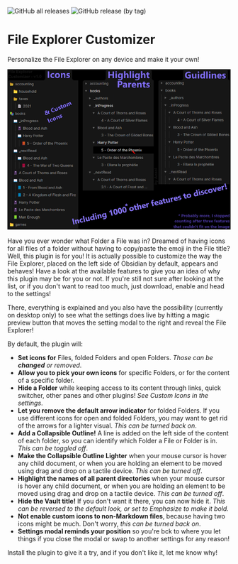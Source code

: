 ![GitHub all releases](https://img.shields.io/github/downloads/azaol-aegnor/fec/total?logo=Obsidian&logoColor=483699&style=for-the-badge&labelColor=e3e5e9&color=7f6df2)
![GitHub release (by tag)](https://img.shields.io/github/downloads/azaol-aegnor/fec/latest/total?logo=Obsidian&logoColor=483699&style=for-the-badge&labelColor=e3e5e9&color=7f6df2)

# File Explorer Customizer

Personalize the File Explorer on any device and make it your own!

![plugin preview screenshot](./quick-visual-preview.png)

Have you ever wonder what Folder a File was in? Dreamed of having icons for all files of a folder without having to copy/paste the emoji in the File title? Well, this plugin is for you! It is actually possible to customize the way the File Explorer, placed on the left side of Obsidian by default, appears and behaves! Have a look at the available features to give you an idea of why this plugin may be for you or not. If you're still not sure after looking at the list, or if you don't want to read too much, just download, enable and head to the settings!

There, everything is explained and you also have the possibility (currently on desktop only) to see what the settings does live by hitting a magic preview button that moves the setting modal to the right and reveal the File Explorer!

By default, the plugin will:
- **Set icons for** Files, folded Folders and open Folders. *Those can be **changed** or removed*.
- **Allow you to pick your own icons** for specific Folders, or for the content of a specific folder.
- **Hide a Folder** while keeping access to its content through links, quick switcher, other panes and other plugins! *See Custom Icons in the settings*.
- **Let you remove the default arrow indicator** for folded Folders. If you use different icons for open and folded Folders, you may want to get rid of the arrows for a lighter visual. *This can be turned back on*.
- **Add a Collapsible Outline!** A line is added on the left side of the content of each folder, so you can identify which Folder a File or Folder is in. *This can be toggled off*.
- **Make the Collapsible Outline Lighter** when your mouse cursor is hover any child document, or when you are holding an element to be moved using drag and drop on a tactile device. *This can be turned off*.
- **Highlight the names of all parent directories** when your mouse cursor is hover any child document, or when you are holding an element to be moved using drag and drop on a tactile device. *This can be turned off*.
- **Hide the Vault title!** If you don't want it there, you can now hide it. *This can be reversed to the default look, or set to Emphasize to make it bold.*
- **Not enable custom icons to non-Markdown files**, because having two icons might be much. Don't worry, *this can be turned back on*.
- **Settings modal reminds your position** so you're bck to where you let things if you close the modal or swap to another settings for any reason!

Install the plugin to give it a try, and if you don't like it, let me know why!
